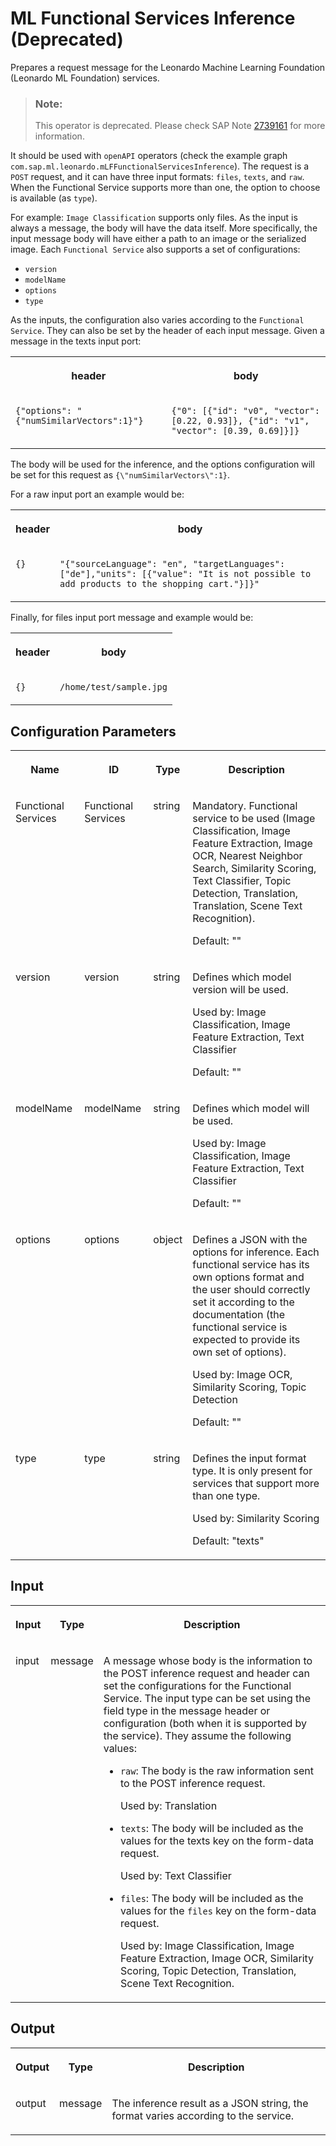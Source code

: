 <!-- loiob48efa568f5342f3a02bf456ffb68b3f -->

# ML Functional Services Inference \(Deprecated\)

Prepares a request message for the Leonardo Machine Learning Foundation \(Leonardo ML Foundation\) services.



> ### Note:  
> This operator is deprecated. Please check SAP Note [2739161](https://me.sap.com/notes/2739161) for more information.



It should be used with `openAPI` operators \(check the example graph `com.sap.ml.leonardo.mLFFunctionalServicesInference`\). The request is a `POST` request, and it can have three input formats: `files`, `texts`, and `raw`. When the Functional Service supports more than one, the option to choose is available \(as `type`\).

For example: `Image Classification` supports only files. As the input is always a message, the body will have the data itself. More specifically, the input message body will have either a path to an image or the serialized image. Each `Functional Service` also supports a set of configurations:

-   `version`
-   `modelName`
-   `options`
-   `type`

As the inputs, the configuration also varies according to the `Functional Service`. They can also be set by the header of each input message. Given a message in the texts input port:


<table>
<tr>
<th valign="top">

header

</th>
<th valign="top">

body

</th>
</tr>
<tr>
<td valign="top">

`{"options": "{"numSimilarVectors":1}"}`

</td>
<td valign="top">

`{"0": [{"id": "v0", "vector": [0.22, 0.93]}, {"id": "v1", "vector": [0.39, 0.69]}]}`

</td>
</tr>
</table>

The body will be used for the inference, and the options configuration will be set for this request as `{\"numSimilarVectors\":1}`.

For a raw input port an example would be:


<table>
<tr>
<th valign="top">

header

</th>
<th valign="top">

body

</th>
</tr>
<tr>
<td valign="top">

`{}`

</td>
<td valign="top">

`"{"sourceLanguage": "en", "targetLanguages": ["de"],"units": [{"value": "It is not possible to add products to the shopping cart."}]}"`

</td>
</tr>
</table>

Finally, for files input port message and example would be:


<table>
<tr>
<th valign="top">

header

</th>
<th valign="top">

body

</th>
</tr>
<tr>
<td valign="top">

`{}`

</td>
<td valign="top">

`/home/test/sample.jpg`

</td>
</tr>
</table>



<a name="loiob48efa568f5342f3a02bf456ffb68b3f__section_hxs_tmh_ghb"/>

## Configuration Parameters


<table>
<tr>
<th valign="top">

Name

</th>
<th valign="top">

ID

</th>
<th valign="top">

Type

</th>
<th valign="top">

Description

</th>
</tr>
<tr>
<td valign="top">

Functional Services

</td>
<td valign="top">

Functional Services

</td>
<td valign="top">

string

</td>
<td valign="top">

Mandatory. Functional service to be used \(Image Classification, Image Feature Extraction, Image OCR, Nearest Neighbor Search, Similarity Scoring, Text Classifier, Topic Detection, Translation, Translation, Scene Text Recognition\).

Default: ""

</td>
</tr>
<tr>
<td valign="top">

version

</td>
<td valign="top">

version

</td>
<td valign="top">

string

</td>
<td valign="top">

Defines which model version will be used.

Used by: Image Classification, Image Feature Extraction, Text Classifier

Default: ""

</td>
</tr>
<tr>
<td valign="top">

modelName

</td>
<td valign="top">

modelName

</td>
<td valign="top">

string

</td>
<td valign="top">

Defines which model will be used.

Used by: Image Classification, Image Feature Extraction, Text Classifier

Default: ""

</td>
</tr>
<tr>
<td valign="top">

options

</td>
<td valign="top">

options

</td>
<td valign="top">

object

</td>
<td valign="top">

Defines a JSON with the options for inference. Each functional service has its own options format and the user should correctly set it according to the documentation \(the functional service is expected to provide its own set of options\).

Used by: Image OCR, Similarity Scoring, Topic Detection

Default: ""

</td>
</tr>
<tr>
<td valign="top">

type

</td>
<td valign="top">

type

</td>
<td valign="top">

string

</td>
<td valign="top">

Defines the input format type. It is only present for services that support more than one type.

Used by: Similarity Scoring

Default: "texts"

</td>
</tr>
</table>



<a name="loiob48efa568f5342f3a02bf456ffb68b3f__section_iz1_rph_ghb"/>

## Input


<table>
<tr>
<th valign="top">

Input

</th>
<th valign="top">

Type

</th>
<th valign="top">

Description

</th>
</tr>
<tr>
<td valign="top">

input

</td>
<td valign="top">

message

</td>
<td valign="top">

A message whose body is the information to the POST inference request and header can set the configurations for the Functional Service. The input type can be set using the field type in the message header or configuration \(both when it is supported by the service\). They assume the following values:

-   `raw`: The body is the raw information sent to the POST inference request.

    Used by: Translation

-   `texts`: The body will be included as the values for the texts key on the form-data request.

    Used by: Text Classifier


-   `files`: The body will be included as the values for the `files` key on the form-data request.

    Used by: Image Classification, Image Feature Extraction, Image OCR, Similarity Scoring, Topic Detection, Translation, Scene Text Recognition.




</td>
</tr>
</table>



<a name="loiob48efa568f5342f3a02bf456ffb68b3f__section_il3_2rh_ghb"/>

## Output


<table>
<tr>
<th valign="top">

Output

</th>
<th valign="top">

Type

</th>
<th valign="top">

Description

</th>
</tr>
<tr>
<td valign="top">

output

</td>
<td valign="top">

message

</td>
<td valign="top">

The inference result as a JSON string, the format varies according to the service.

</td>
</tr>
</table>

